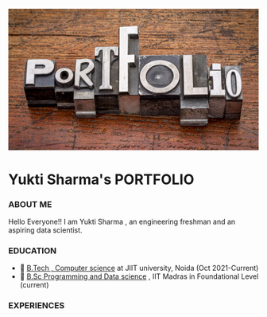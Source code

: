 ![](/images/image.jpg)
# Yukti Sharma's PORTFOLIO 
### ABOUT ME 
Hello Everyone!! I am Yukti Sharma , an engineering freshman and an aspiring data scientist. 

### EDUCATION 

- 📕 [B.Tech , Computer science](https://www.jiit.ac.in/computer-science-it) at JIIT university, Noida (Oct 2021-Current)
- 📘 [B.Sc Programming and Data science](https://onlinedegree.iitm.ac.in) , IIT Madras in Foundational Level (current) 

### EXPERIENCES 
